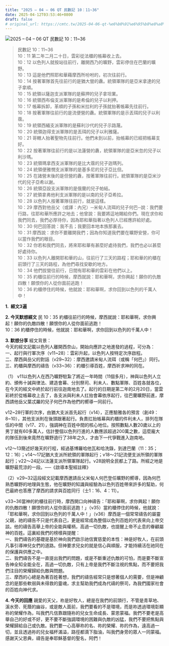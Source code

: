 ```yaml
---
title: "2025 – 04 – 06 QT 民數記 10：11~36"
date: 2025-04-12T03:53:46+0800
draft: false
# original_url: https://cmtc.tw/2025-04-06-qt-%e6%b0%91%e6%95%b8%e8%a8%98-10%ef%bc%9a1136
---
```


![2025 – 04 – 06 QT 民數記 10：11\~36](/images/qt.jpg  "2025 – 04 – 06 QT 民數記 10：11\~36")

> 民數記 10：11\~36  
> 10：11 第二年二月二十日，雲彩從法櫃的帳幕收上去。  
> 10：12 以色列人就按站往前行，離開西乃的曠野，雲彩停住在巴蘭的曠野。  
> 10：13 這是他們照耶和華藉摩西所吩咐的，初次往前行。  
> 10：14 按著軍隊首先往前行的是猶大營的纛。統領軍隊的是亞米拿達的兒子拿順。  
> 10：15 統領以薩迦支派軍隊的是蘇押的兒子拿坦業。  
> 10：16 統領西布倫支派軍隊的是希倫的兒子以利押。  
> 10：17 帳幕拆卸，革順的子孫和米拉利的子孫就抬著帳幕先往前行。  
> 10：18 按著軍隊往前行的是流便營的纛。統領軍隊的是示丟珥的兒子以利蓿。  
> 10：19 統領西緬支派軍隊的是蘇利沙代的兒子示路蔑。  
> 10：20 統領迦得支派軍隊的是丟珥的兒子以利雅薩。  
> 10：21 哥轄人抬著聖物先往前行。他們未到以前，抬帳幕的已經把帳幕支好。  
> 10：22 按著軍隊往前行的是以法蓮營的纛，統領軍隊的是亞米忽的兒子以利沙瑪。  
> 10：23 統領瑪拿西支派軍隊的是比大蓿的兒子迦瑪列。  
> 10：24 統領便雅憫支派軍隊的是基多尼的兒子亞比但。  
> 10：25 在諸營末後的是但營的纛，按著軍隊往前行。統領軍隊的是亞米沙代的兒子亞希以謝。  
> 10：26 統領亞設支派軍隊的是俄蘭的兒子帕結。  
> 10：27 統領拿弗他利支派軍隊的是以南的兒子亞希拉。  
> 10：28 以色列人按著軍隊往前行，就是這樣。  
> 10：29 摩西對他岳父（或譯：內兄）─米甸人流珥的兒子何巴─說：我們要行路，往耶和華所應許之地去；他曾說：我要將這地賜給你們。現在求你和我們同去，我們必厚待你，因為耶和華指著以色列人已經應許給好處。  
> 10：30 何巴回答說：我不去；我要回本地本族那裏去。  
> 10：31 摩西說：求你不要離開我們；因為你知道我們要在曠野安營，你可以當作我們的眼目。  
> 10：32 你若和我們同去，將來耶和華有甚麼好處待我們，我們也必以甚麼好處待你。  
> 10：33 以色列人離開耶和華的山，往前行了三天的路程；耶和華的約櫃在前頭行了三天的路程，為他們尋找安歇的地方。  
> 10：34 他們拔營往前行，日間有耶和華的雲彩在他們以上。  
> 10：35 約櫃往前行的時候，摩西就說：耶和華啊，求你興起！願你的仇敵四散！願恨你的人從你面前逃跑！  
> 10：36 約櫃停住的時候，他就說：耶和華啊，求你回到以色列的千萬人中！

**1.  經文3遍**

**2. 今天默想經文**
民 10：35 約櫃往前行的時候，摩西就說：耶和華啊，求你興起！願你的仇敵四散！願恨你的人從你面前逃跑！  
10：36 約櫃停住的時候，他就說：耶和華啊，求你回到以色列的千萬人中！

**3. 默想分享**
經文背景：  
今天的經文記載以色列人離開西奈山，開始向應許之地進發的過程，可分為：  
一、起行與行軍次序（v11\~28）：雲彩升起，以色列人按特定次序啟程。  
二、摩西與岳父的對話（v29\~32）：摩西邀請米甸人流珥（或稱「何巴」）同行。  
三、約櫃與摩西的禱告（v33\~36）：約櫃引導百姓，摩西祈求神的同在。

（1） v11以色列人在西乃曠野駐紮了將近一年時間（11個多月），神與以色列人立約、頒佈十誡與律法、建造會幕、分別祭司、利未人、數點軍隊、百姓各就各位，在今天的經文中終於起行前往迦南地去了。起行的日期是第二年的2月20日，當雲彩終於從帳幕收上去了，各支派與利未人扛抬會幕依序起行，往巴蘭曠野前進，摩西請他岳父葉忒羅的兒子何巴作為他們的嚮導一同前行。

v12\~28行軍的次序，由猶大支派首先起行（v14），正應驗雅各的預言（創49：8\~10），其他支派則在後頭跟著起行。負責扛抬帳幕與約櫃的件利未人，排列在隊伍的中間（v17、21），強調神在百姓中間的核心地位。按照數點人數20歲以上的男丁就有60多萬人，估計整個以色列行進的人數應該超過200萬之數，這麼龐大的隊伍到後來竟然在曠野遶行了38年之久，才由下一代爭戰進入迦南地。

v12～13簡述好幾天的行程，經過基博羅哈他瓦和哈洗錄，到達巴蘭（11：35；12：16）；v14～17記猶大支派所統領的軍隊起行；v18～21記流便支派所領的軍隊起行；v22～24記以法蓮支派所領軍隊起行。v28說明全民都上了路。所經之地是曠野最荒涼的一段。──《啟導本聖經註釋》

（2）v29\~32這段經文記載摩西邀請岳父米甸人何巴登任曠野的嚮導，因為何巴熟悉曠野的地理與生態，他在曠野的知識與經驗為以色列百姓帶來許多的幫助，何巴最終也答應了摩西的請求與百姓同行（士1：16、4：11）。

v33\~36當神的約櫃往前行時，摩西開口向神禱告：「耶和華啊，求你興起！願你的仇敵四散！願恨你的人從你面前逃跑！」（v35）當約櫃停住的時候，他就說：「耶和華啊，求你回到以色列的千萬人中！」（v36）摩西是一個常常禱告的屬靈父親，祂的禱告不只是代表自己，更是經常成為整個以色列百姓的代表來向上帝交談。他的禱告高舉上帝的全能與權柄，高過一切仇敵，也提醒上帝不止息的眷顧屬神的百姓。這裏給我們的榜樣與提醒：  
一、我們禱告的基礎是基於神向我們啟示祂信實慈愛的本性：神是好牧人，在前頭凡事引導神兒女們的道路。但神要求兒女的就是信心與順服，才能持續活在祂同在的保護與供應之中。  
二、我們禱告不是一直提出我們的問題，或是不斷重述仇敵的可怕，而是要不斷宣告神全知全能全在，高過一切仇敵，只有上帝是我們不斷注視的焦點，而不要把我們注目的榮耀歸給仇敵與問題。  
三、摩西的心總是為著百姓著想，我們的禱告經常只是想著個人的需要，但是神顧念的是那些軟弱與未得救的靈魂，求主幫助我們成為代禱的祭司，為我們國家社會的百姓向神代求。

**4. 今天的回應**
親愛的天父，祢是好牧人，總是在我們的前頭行，不管是青草地、溪水旁、死蔭的幽谷，或是敵人面前，我們要看的不是環境，而是祢透過環境彰顯祢的榮耀作為，叫我們凡信靠跟隨祢的兒女生命成長、蒙恩蒙福。我們不要老是高舉自己的好或不好，更不要不斷強調環境的困難與仇敵的凶猛，我們不要把焦點與榮耀歸給自己或仇敵。我們要一心高舉祢的名、祢的榮耀、祢的作為，遠高過一切，並且透過祢的兒女福杯滿溢，路徑都滴下脂油，叫我們身旁的眾人一同蒙福。感謝天父恩典，禱告是奉耶穌基督的聖名，阿們！
